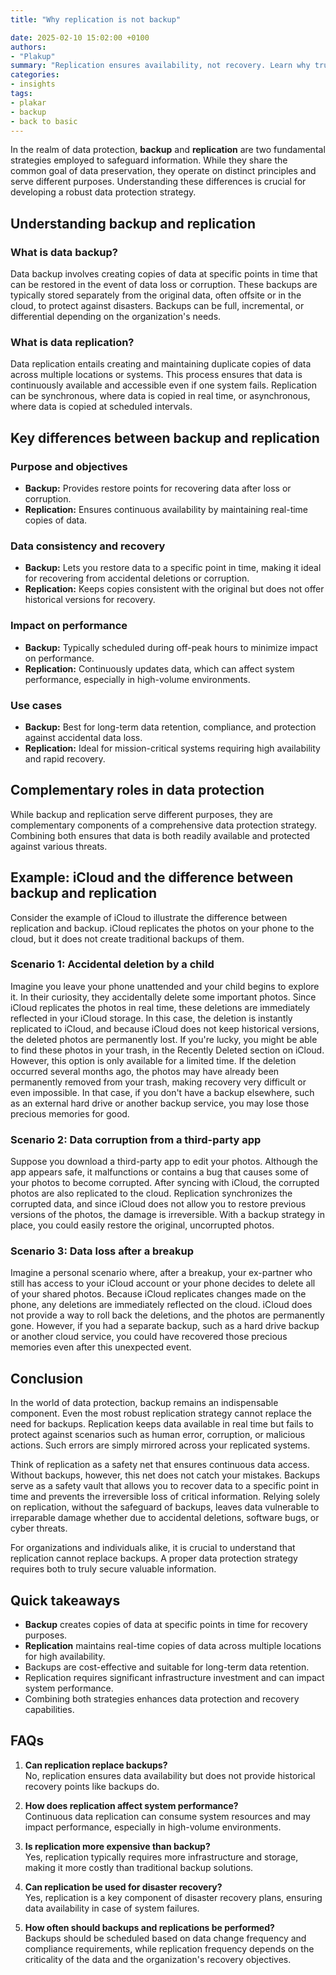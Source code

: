 ```yaml
---
title: "Why replication is not backup"

date: 2025-02-10 15:02:00 +0100
authors:
- "Plakup"
summary: "Replication ensures availability, not recovery. Learn why true backups remain essential to protect against deletion, corruption, or malicious actions..."
categories:
- insights
tags:
- plakar
- backup
- back to basic
---
```

In the realm of data protection, **backup** and **replication** are two fundamental strategies employed to safeguard information. While they share the common goal of data preservation, they operate on distinct principles and serve different purposes. Understanding these differences is crucial for developing a robust data protection strategy.

## Understanding backup and replication

### What is data backup?

Data backup involves creating copies of data at specific points in time that can be restored in the event of data loss or corruption. These backups are typically stored separately from the original data, often offsite or in the cloud, to protect against disasters. Backups can be full, incremental, or differential depending on the organization's needs.

### What is data replication?

Data replication entails creating and maintaining duplicate copies of data across multiple locations or systems. This process ensures that data is continuously available and accessible even if one system fails. Replication can be synchronous, where data is copied in real time, or asynchronous, where data is copied at scheduled intervals.

## Key differences between backup and replication

### Purpose and objectives

- **Backup:** Provides restore points for recovering data after loss or corruption.
- **Replication:** Ensures continuous availability by maintaining real-time copies of data.

### Data consistency and recovery

- **Backup:** Lets you restore data to a specific point in time, making it ideal for recovering from accidental deletions or corruption.
- **Replication:** Keeps copies consistent with the original but does not offer historical versions for recovery.

### Impact on performance

- **Backup:** Typically scheduled during off-peak hours to minimize impact on performance.
- **Replication:** Continuously updates data, which can affect system performance, especially in high-volume environments.

### Use cases

- **Backup:** Best for long-term data retention, compliance, and protection against accidental data loss.
- **Replication:** Ideal for mission-critical systems requiring high availability and rapid recovery.

## Complementary roles in data protection

While backup and replication serve different purposes, they are complementary components of a comprehensive data protection strategy. Combining both ensures that data is both readily available and protected against various threats.

## Example: iCloud and the difference between backup and replication

Consider the example of iCloud to illustrate the difference between replication and backup. iCloud replicates the photos on your phone to the cloud, but it does not create traditional backups of them.

### Scenario 1: Accidental deletion by a child

Imagine you leave your phone unattended and your child begins to explore it. In their curiosity, they accidentally delete some important photos. Since iCloud replicates the photos in real time, these deletions are immediately reflected in your iCloud storage. In this case, the deletion is instantly replicated to iCloud, and because iCloud does not keep historical versions, the deleted photos are permanently lost. If you're lucky, you might be able to find these photos in your trash, in the Recently Deleted section on iCloud. However, this option is only available for a limited time. If the deletion occurred several months ago, the photos may have already been permanently removed from your trash, making recovery very difficult or even impossible. In that case, if you don't have a backup elsewhere, such as an external hard drive or another backup service, you may lose those precious memories for good.
### Scenario 2: Data corruption from a third-party app

Suppose you download a third-party app to edit your photos. Although the app appears safe, it malfunctions or contains a bug that causes some of your photos to become corrupted. After syncing with iCloud, the corrupted photos are also replicated to the cloud. Replication synchronizes the corrupted data, and since iCloud does not allow you to restore previous versions of the photos, the damage is irreversible. With a backup strategy in place, you could easily restore the original, uncorrupted photos.

### Scenario 3: Data loss after a breakup

Imagine a personal scenario where, after a breakup, your ex-partner who still has access to your iCloud account or your phone decides to delete all of your shared photos. Because iCloud replicates changes made on the phone, any deletions are immediately reflected on the cloud. iCloud does not provide a way to roll back the deletions, and the photos are permanently gone. However, if you had a separate backup, such as a hard drive backup or another cloud service, you could have recovered those precious memories even after this unexpected event.

## Conclusion

In the world of data protection, backup remains an indispensable component. Even the most robust replication strategy cannot replace the need for backups. Replication keeps data available in real time but fails to protect against scenarios such as human error, corruption, or malicious actions. Such errors are simply mirrored across your replicated systems.

Think of replication as a safety net that ensures continuous data access. Without backups, however, this net does not catch your mistakes. Backups serve as a safety vault that allows you to recover data to a specific point in time and prevents the irreversible loss of critical information. Relying solely on replication, without the safeguard of backups, leaves data vulnerable to irreparable damage whether due to accidental deletions, software bugs, or cyber threats.

For organizations and individuals alike, it is crucial to understand that replication cannot replace backups. A proper data protection strategy requires both to truly secure valuable information.

## Quick takeaways

- **Backup** creates copies of data at specific points in time for recovery purposes.
- **Replication** maintains real-time copies of data across multiple locations for high availability.
- Backups are cost-effective and suitable for long-term data retention.
- Replication requires significant infrastructure investment and can impact system performance.
- Combining both strategies enhances data protection and recovery capabilities.

## FAQs

1. **Can replication replace backups?**  
   No, replication ensures data availability but does not provide historical recovery points like backups do.

2. **How does replication affect system performance?**  
   Continuous data replication can consume system resources and may impact performance, especially in high-volume environments.

3. **Is replication more expensive than backup?**  
   Yes, replication typically requires more infrastructure and storage, making it more costly than traditional backup solutions.

4. **Can replication be used for disaster recovery?**  
   Yes, replication is a key component of disaster recovery plans, ensuring data availability in case of system failures.

5. **How often should backups and replications be performed?**  
   Backups should be scheduled based on data change frequency and compliance requirements, while replication frequency depends on the criticality of the data and the organization's recovery objectives.
